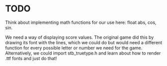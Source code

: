 TODO
=======================================================================================================

Think about implementing math functions for our use here: float abs, cos, sin.

We need a way of displaying score values. The original game did this by drawing its font with the lines, which we could do but would need a different function for every possible letter or number we need for the game.
   Alternatively, we could import stb_truetype.h and learn about how to render .ttf fonts and just do
   that!